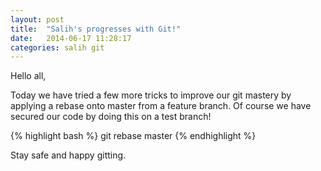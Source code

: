 ```yaml
---
layout: post
title:  "Salih's progresses with Git!"
date:   2014-06-17 11:28:17
categories: salih git
---
```


Hello all,

Today we have tried a few more tricks to improve our git mastery by applying a rebase onto master from a feature branch. Of course we have secured our code by doing this on a test branch! 

{% highlight bash %}
git rebase master
{% endhighlight %}

Stay safe and happy gitting.
